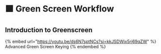 # 🟩 Green Screen Workflow

## Introduction to Greenscreen

{% embed url="https://youtu.be/ds6N7sptNCs?si=kkJSDWix5rj69qZW" %}
Advanced Green Screen Keying
{% endembed %}
